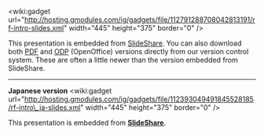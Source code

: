 &lt;wiki:gadget url="http://hosting.gmodules.com/ig/gadgets/file/112791288708042813191/rf-intro-slides.xml" width="445" height="375" border="0" /&gt;

This presentation is embedded from [SlideShare](http://www.slideshare.net/pekkaklarck/robot-framework-introduction). You can also download both [PDF](http://wiki.robotframework.googlecode.com/hg/RobotFrameworkIntroduction.pdf) and [ODP](http://wiki.robotframework.googlecode.com/hg/RobotFrameworkIntroduction.odp) (OpenOffice) versions directly from our version control system. These are often a little newer than the version embedded from SlideShare.



---

**Japanese version**
&lt;wiki:gadget url="http://hosting.gmodules.com/ig/gadgets/file/112393049491845528185/rf-intro\_ja-slides.xml" width="445" height="375" border="0" /&gt;

This presentation is embedded from **[SlideShare](http://www.slideshare.net/ebacky/robotframeworkintroductionja)**.